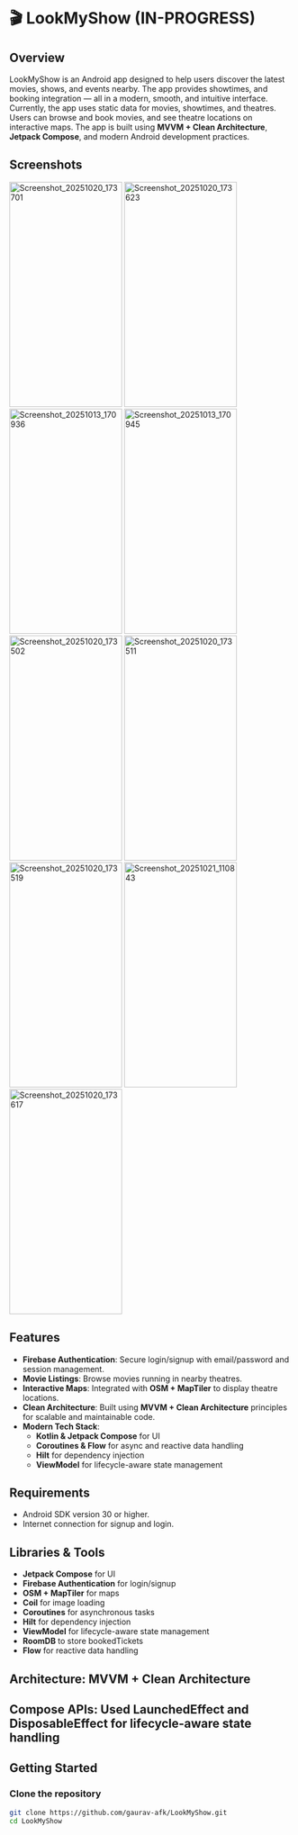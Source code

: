 # 🎬 LookMyShow (IN-PROGRESS)

## Overview
LookMyShow is an Android app designed to help users discover the latest movies, shows, and events nearby. The app provides showtimes, and booking integration — all in a modern, smooth, and intuitive interface.  
Currently, the app uses static data for movies, showtimes, and theatres.
Users can browse and book movies, and see theatre locations on interactive maps. The app is built using **MVVM + Clean Architecture**, **Jetpack Compose**, and modern Android development practices.

## Screenshots
<img width="200" height="400" alt="Screenshot_20251020_173701" src="https://github.com/user-attachments/assets/c03fb430-6efc-4e77-a3b1-3a1216f56769" />
<img width="200" height="400" alt="Screenshot_20251020_173623" src="https://github.com/user-attachments/assets/2c204504-ba9b-436b-9cda-e5fe2b8d7596" />
<img width="200" height="400" alt="Screenshot_20251013_170936" src="https://github.com/user-attachments/assets/f61061b7-e6a9-445a-8ce4-a73f18380fac" />
<img width="200" height="400" alt="Screenshot_20251013_170945" src="https://github.com/user-attachments/assets/66dca366-a564-43be-8838-ae693dcf2ff3" />
<img width="200" height="400" alt="Screenshot_20251020_173502" src="https://github.com/user-attachments/assets/ee30cae7-2fde-44da-8279-9e9500bb66e8" />
<img width="200" height="400" alt="Screenshot_20251020_173511" src="https://github.com/user-attachments/assets/c5a6a94b-980c-4018-a1e4-dc0f0a098894" />
<img width="200" height="400" alt="Screenshot_20251020_173519" src="https://github.com/user-attachments/assets/a317f398-d10c-41f3-8e08-ece56461530e" />
<img width="200" height="400" alt="Screenshot_20251021_110843" src="https://github.com/user-attachments/assets/78d55820-a341-4a9d-917a-6f18e9d7b230" />
<img width="200" height="400" alt="Screenshot_20251020_173617" src="https://github.com/user-attachments/assets/fa830724-7328-41e5-a7e9-6ac69659aa3c" />


## Features
- **Firebase Authentication**: Secure login/signup with email/password and session management.  
- **Movie Listings**: Browse movies running in nearby theatres.  
- **Interactive Maps**: Integrated with **OSM + MapTiler** to display theatre locations.  
- **Clean Architecture**: Built using **MVVM + Clean Architecture** principles for scalable and maintainable code.  
- **Modern Tech Stack**:  
  - **Kotlin & Jetpack Compose** for UI  
  - **Coroutines & Flow** for async and reactive data handling  
  - **Hilt** for dependency injection  
  - **ViewModel** for lifecycle-aware state management  

## Requirements
- Android SDK version 30 or higher.  
- Internet connection for signup and login.

## Libraries & Tools
- **Jetpack Compose** for UI  
- **Firebase Authentication** for login/signup  
- **OSM + MapTiler** for maps  
- **Coil** for image loading  
- **Coroutines** for asynchronous tasks
- **Hilt** for dependency injection  
- **ViewModel** for lifecycle-aware state management  
- **RoomDB** to store bookedTickets
- **Flow** for reactive data handling
## Architecture: MVVM + Clean Architecture
## Compose APIs: Used LaunchedEffect and DisposableEffect for lifecycle-aware state handling

## Getting Started

### Clone the repository
```bash
git clone https://github.com/gaurav-afk/LookMyShow.git
cd LookMyShow

